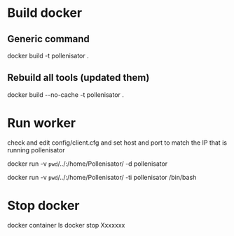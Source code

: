 # Build docker
## Generic command
docker build -t pollenisator .

## Rebuild all tools (updated them)
docker build --no-cache -t pollenisator .

# Run worker
check and edit config/client.cfg and set host and port to match the IP that is running pollenisator

docker run -v `pwd`/../:/home/Pollenisator/ -d pollenisator

docker run -v `pwd`/../:/home/Pollenisator/ -ti pollenisator /bin/bash

# Stop docker

docker container ls
docker stop Xxxxxxx
